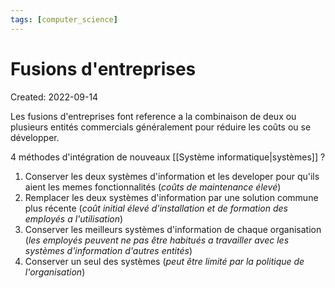 ```yaml
---
tags: [computer_science] 
---
```

# Fusions d'entreprises
Created: 2022-09-14

Les fusions d'entreprises font reference a la combinaison de deux ou plusieurs entités commercials généralement pour réduire les coûts ou se développer.

4 méthodes d'intégration de nouveaux [[Système informatique|systèmes]]
?
1. Conserver les deux systèmes d'information et les developer pour qu'ils aient les memes fonctionnalités (*coûts de maintenance élevé*)
2. Remplacer les deux systèmes d'information par une solution commune plus récente (*coût initial élevé d'installation et de formation des employés a l'utilisation*)
3. Conserver les meilleurs systèmes d'information de chaque organisation (*les employés peuvent ne pas être habitués a travailler avec les systèmes d'information d'autres entités*)
4. Conserver un seul des systèmes (*peut être limité par la politique de l'organisation*)
<!--SR:!2022-09-24,1,210-->


